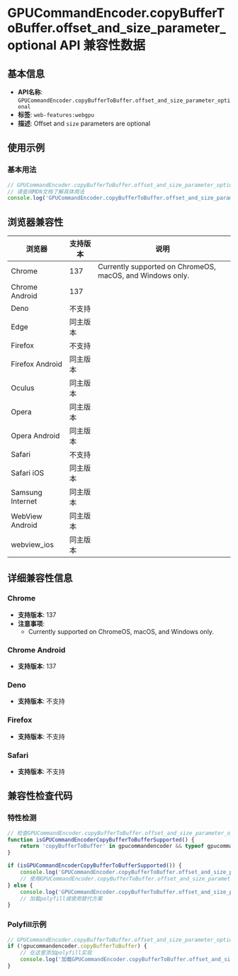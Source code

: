 # GPUCommandEncoder.copyBufferToBuffer.offset_and_size_parameter_optional API 兼容性数据

## 基本信息

- **API名称**: `GPUCommandEncoder.copyBufferToBuffer.offset_and_size_parameter_optional`
- **标签**: `web-features:webgpu`
- **描述**: Offset and `size` parameters are optional

## 使用示例

### 基本用法

```javascript
// GPUCommandEncoder.copyBufferToBuffer.offset_and_size_parameter_optional 使用示例
// 请查阅MDN文档了解具体用法
console.log('GPUCommandEncoder.copyBufferToBuffer.offset_and_size_parameter_optional API');
```

## 浏览器兼容性

| 浏览器 | 支持版本 | 说明 |
|--------|----------|------|
| Chrome | 137 | Currently supported on ChromeOS, macOS, and Windows only. |
| Chrome Android | 137 |  |
| Deno | 不支持 |  |
| Edge | 同主版本 |  |
| Firefox | 不支持 |  |
| Firefox Android | 同主版本 |  |
| Oculus | 同主版本 |  |
| Opera | 同主版本 |  |
| Opera Android | 同主版本 |  |
| Safari | 不支持 |  |
| Safari iOS | 同主版本 |  |
| Samsung Internet | 同主版本 |  |
| WebView Android | 同主版本 |  |
| webview_ios | 同主版本 |  |

## 详细兼容性信息

### Chrome

- **支持版本**: 137
- **注意事项**:
  - Currently supported on ChromeOS, macOS, and Windows only.

### Chrome Android

- **支持版本**: 137

### Deno

- **支持版本**: 不支持

### Firefox

- **支持版本**: 不支持

### Safari

- **支持版本**: 不支持

## 兼容性检查代码

### 特性检测

```javascript
// 检查GPUCommandEncoder.copyBufferToBuffer.offset_and_size_parameter_optional是否支持
function isGPUCommandEncoderCopyBufferToBufferSupported() {
    return 'copyBufferToBuffer' in gpucommandencoder && typeof gpucommandencoder.copyBufferToBuffer === 'function';
}

if (isGPUCommandEncoderCopyBufferToBufferSupported()) {
    console.log('GPUCommandEncoder.copyBufferToBuffer.offset_and_size_parameter_optional 支持');
    // 使用GPUCommandEncoder.copyBufferToBuffer.offset_and_size_parameter_optional
} else {
    console.log('GPUCommandEncoder.copyBufferToBuffer.offset_and_size_parameter_optional 不支持，需要polyfill');
    // 加载polyfill或使用替代方案
}
```

### Polyfill示例

```javascript
// GPUCommandEncoder.copyBufferToBuffer.offset_and_size_parameter_optional polyfill
if (!gpucommandencoder.copyBufferToBuffer) {
    // 在这里添加polyfill实现
    console.log('加载GPUCommandEncoder.copyBufferToBuffer.offset_and_size_parameter_optional polyfill');
}
```

